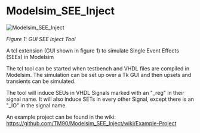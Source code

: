 Modelsim_SEE_Inject
===================

![Modelsim_SEE_Inject](https://raw.github.com/TM90/Modelsim_SEE_Inject/master/Wiki%20Pictures/StepbyStep/Step5.png)

_Figure 1: GUI SEE Inject Tool_

A tcl extension (GUI shown in figure 1) to simulate Single Event Effects (SEEs) in Modelsim

The tcl tool can be started when testbench and VHDL files are compiled in Modelsim.
The simulation can be set up over a Tk GUI and then upsets and transients can be simulated.

The tool will induce SEUs in VHDL Signals marked with an "_reg" in their signal name. 
It will also induce SETs in every other Signal, except there is an "_IO" in the signal name.

An example project can be found in the wiki:
https://github.com/TM90/Modelsim_SEE_Inject/wiki/Example-Project

